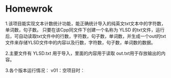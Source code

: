# Homewrok
1.该项目能实现文本计数统计功能，能正确统计导入的纯英文txt文本中的字符数，单词数，句子数。 只要在该Cpp同文件下创建一个名称为 YLSD 的txt文件，运行后，可自动读取txt文件中的行数，字符数，句子数，单词数，并生成一个out的txt文件来存储YLSD文件中的内容以及行数，字符数，句子数，单词数的数据。

2.主要文件有 YLSD.txt 用于导入，里面的内容用于读取
  out.txt用于存放输出的内容。

3.各个版本运行情况：
 v01：空项目时： 
 
